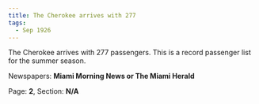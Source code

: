 ```yaml
---  
title: The Cherokee arrives with 277  
tags:  
  - Sep 1926  
---  
```

  
The Cherokee arrives with 277 passengers. This is a record passenger list for the summer season.  
  
Newspapers: **Miami Morning News or The Miami Herald**  
  
Page: **2**, Section: **N/A** 
